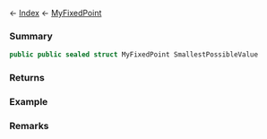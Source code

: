 ← [Index](Api-Index) ← [MyFixedPoint](VRage.MyFixedPoint)

### Summary

```csharp
public public sealed struct MyFixedPoint SmallestPossibleValue
```

### Returns

### Example

### Remarks

